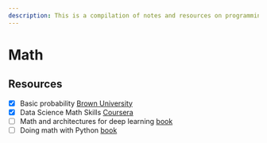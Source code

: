 ```yaml
---
description: This is a compilation of notes and resources on programming languages.
---
```


# Math

## Resources

* [x] Basic probability [Brown University](https://seeing-theory.brown.edu/basic-probability/index.html)
* [x] Data Science Math Skills [Coursera](https://www.coursera.org/learn/datasciencemathskills?edocomorp=free-courses-college-students\&ranMID=40328\&ranEAID=SAyYsTvLiGQ\&ranSiteID=SAyYsTvLiGQ-4L6HnXSdiBlLMwIIatgJaA\&siteID=SAyYsTvLiGQ-4L6HnXSdiBlLMwIIatgJaA\&utm\_content=10\&utm\_medium=partners\&utm\_source=linkshare\&utm\_campaign=SAyYsTvLiGQ)
* [ ] Math and architectures for deep learning [book](https://livebook.manning.com/book/math-and-architectures-of-deep-learning/front/v-2/)
* [ ] Doing math with Python [book](https://github.com/aibooks14/MAPL/blob/main/Doing%20Math%20With%20Python.pdf)
